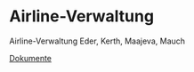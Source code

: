 # Airline-Verwaltung
Airline-Verwaltung Eder, Kerth, Maajeva, Mauch

[Dokumente](https://htlvillachat.sharepoint.com/sites/Airline-Verwaltung/Freigegebene%20Dokumente/Forms/AllItems.aspx)
